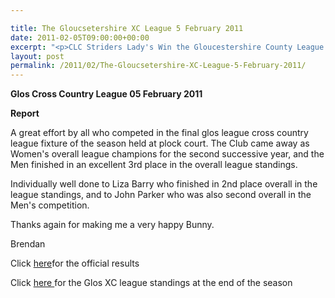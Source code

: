 ```yaml
---

title: The Gloucsetershire XC League 5 February 2011
date: 2011-02-05T09:00:00+00:00
excerpt: "<p>CLC Striders Lady's Win the Gloucestershire County League for the second successive season - Men snatch an excellent Bronze Medal, Barry and Parker both Win individual Silver Medals. Well done Team., Brendan Ward (Club Chairman) Glos XC League Photos Report Results</p>"
layout: post
permalink: /2011/02/The-Gloucsetershire-XC-League-5-February-2011/
---
```

**Glos Cross Country League 05 February 2011**

 </p> 

**Report**

A great effort by all who competed in the final glos league cross country league fixture of the season held at plock court. The Club came away as Women's overall league champions for the second successive year, and the Men finished in an excellent 3rd place in the overall league standings.

Individually well done to Liza Barry who finished in 2nd place overall in the league standings, and to John Parker who was also second overall in the Men's competition.

Thanks again for making me a very happy Bunny.

Brendan

Click <a href="https://www.clcstriders-runningclub.co.uk/documents/Glos_CC_results_05February2011.pdf" target="_blank" rel="nofollow">here</a>for the official results 

Click <a href="https://www.clcstriders-runningclub.co.uk/documents/2010_2011GlosCCLgeStandingstodate3.pdf" target="_blank" rel="nofollow">here </a>for the Glos XC league standings at the end of the season